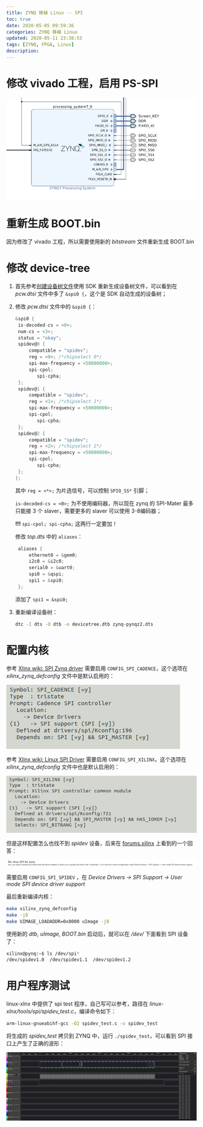 ```yaml
---
title: ZYNQ 移植 Linux -- SPI
toc: true
date: 2020-05-05 09:59:36
categories: ZYNQ 移植 Linux
updated: 2020-05-11 23:38:53
tags: [ZYNQ, FPGA, Linux]
description:
---
```


# 修改 vivado 工程，启用 PS-SPI

![vivado SPI](ZYNQ-移植-Linux-SPI/SPI_enable-1588644338828.png)

<!--more-->

# 重新生成 BOOT.bin

因为修改了 vivado 工程，所以需要使用新的 *bitstream* 文件重新生成 BOOT.bin

# 修改 device-tree

1. 首先参考[创建设备树文件](https://blog.leo-fitz.com/2020/03/30/ZYNQ-%E7%A7%BB%E6%A4%8D-Linux/#%E5%88%9B%E5%BB%BA%E8%AE%BE%E5%A4%87%E6%A0%91%E6%96%87%E4%BB%B6)使用 SDK 重新生成设备树文件，可以看到在 *pcw.dtsi* 文件中多了 `&spi0 {`，这个是 SDK 自动生成的设备树；

2. 修改 *pcw.dtsi* 文件中的 `&spi0 {`：

   ~~~c
   &spi0 {
   	is-decoded-cs = <0>;
   	num-cs = <3>;
   	status = "okay";
   	spidev@0 {
   		compatible = "spidev";
   		reg = <0>; /*chipselect 0*/
   		spi-max-frequency = <50000000>;
   		spi-cpol;
           spi-cpha;
   	};
   	spidev@1 {
   		compatible = "spidev";
   		reg = <1>; /*chipselect 1*/
   		spi-max-frequency = <50000000>;
   		spi-cpol;
           spi-cpha;
   	};
   	spidev@2 {
   		compatible = "spidev";
   		reg = <2>; /*chipselect 2*/
   		spi-max-frequency = <50000000>;
   		spi-cpol;
           spi-cpha;
   	};
   };
   ~~~

   其中 `reg = <*>;` 为片选信号，可以控制 `SPIO_SS*` 引脚；

   `is-decoded-cs = <0>;` 为不使用编码器，所以现在 zynq 的 SPI-Mater 最多只能接 3 个 slaver，需要更多的 slaver 可以使用 3-8编码器；

   **!!!** `spi-cpol; spi-cpha;` 这两行一定要加！

   修改 *top.dts* 中的 `aliases`：

   ~~~c
   	aliases {
   		ethernet0 = &gem0;
   		i2c0 = &i2c0;
   		serial0 = &uart0;
   		spi0 = &qspi;
   		spi1 = &spi0;
   	};
   ~~~

   添加了 `spi1 = &spi0;`

3. 重新编译设备树：

   ~~~bash
   dtc -I dts -O dtb -o devicetree.dtb zynq-pynqz2.dts
   ~~~

# 配置内核

参考 [Xlinx wiki: SPI Zynq driver](https://xilinx-wiki.atlassian.net/wiki/spaces/A/pages/18842437/SPI+Zynq+driver) 需要启用 `CONFIG_SPI_CADENCE`，这个选项在 *xilinx_zynq_defconfig* 文件中是默认启用的：

![SPI_CADENCE](ZYNQ-移植-Linux-SPI/SPI_CADENCE.png)

参考 [Xlinx wiki: Linux SPI Driver](https://xilinx-wiki.atlassian.net/wiki/spaces/A/pages/18842255/Linux+SPI+Driver) 需要启用 `CONFIG_SPI_XILINX`，这个选项在 *xilinx_zynq_defconfig* 文件中也是默认启用的：

![CONFIG_SPI_XILINX](ZYNQ-移植-Linux-SPI/CONFIG_SPI_XILINX.png)

但是这样配置怎么也找不到 *spidev* 设备，后来在 [forums.xilinx](https://forums.xilinx.com/t5/Embedded-Linux/linux-SPI-for-zynq/td-p/417133) 上看到的一个回答：

![USER_MODE_SPI](ZYNQ-移植-Linux-SPI/USER_MODE_SPI.png)

需要启用 `CONFIG_SPI_SPIDEV` ，在 *Device Drivers -> SPI Support -> User mode SPI device driver support* 

最后重新编译内核：

~~~bash
make xilinx_zynq_defconfig
make -j8
make UIMAGE_LOADADDR=0x8000 uImage -j8
~~~



使用新的 *dtb, uImage, BOOT.bin* 启动后，就可以在 */dev/* 下面看到 SPI 设备了：

~~~bash
xilinx@pynq:~$ ls /dev/spi*
/dev/spidev1.0  /dev/spidev1.1  /dev/spidev1.2
~~~



# 用户程序测试

linux-xlnx 中提供了 spi test 程序，自己写可以参考，路径在 *linux-xlnx/tools/spi/spidev_test.c*，编译命令如下：

~~~bash
arm-linux-gnueabihf-gcc -O2 spidev_test.c -o spidev_test
~~~

将生成的 *spidev_test* 拷贝到 ZYNQ 中，运行 `./spidev_test`，可以看到 SPI 接口上产生了正确的波形：

![SPI-WAVE](ZYNQ-移植-Linux-SPI/SPI_WAVE.png)





